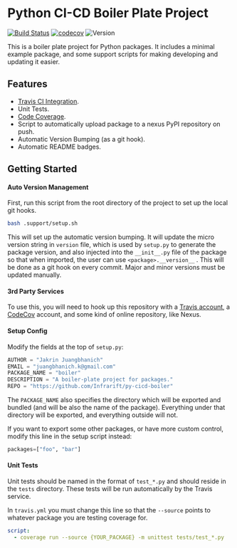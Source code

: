 # Python CI-CD Boiler Plate Project
[![Build Status](https://travis-ci.org/Infrarift/py-cicd-boiler.svg?branch=master)](https://travis-ci.org/Infrarift/py-cicd-boiler) [![codecov](https://codecov.io/gh/Infrarift/py-cicd-boiler/branch/master/graph/badge.svg)](https://codecov.io/gh/Infrarift/py-cicd-boiler) ![Version](https://img.shields.io/badge/version-0.3.37-333333.svg)

This is a boiler plate project for Python packages. It includes a minimal example package, and some support scripts for making developing and updating it easier.

## Features

- [Travis CI Integration](https://travis-ci.com).
- Unit Tests.
- [Code Coverage](https://codecov.io).
- Script to automatically upload package to a nexus PyPI repository on push.
- Automatic Version Bumping (as a git hook).
- Automatic README badges.

## Getting Started

#### Auto Version Management

First, run this script from the root directory of the project to set up the local git hooks.

```bash
bash .support/setup.sh
```

This will set up the automatic version bumping. It will update the micro version string in `version` file, which is used by `setup.py` to generate the package version, and also injected into the `__init__.py` file of the package so that when imported, the user can use `<package>.__version__` . This will be done as a git hook on every commit. Major and minor versions must be updated manually.

#### 3rd Party Services

To use this, you will need to hook up this repository with a [Travis account](travis-ci.org), a [CodeCov](https://codecov.io) account, and some kind of online repository, like Nexus.

#### Setup Config

Modify the fields at the top of `setup.py`:

```python
AUTHOR = "Jakrin Juangbhanich"
EMAIL = "juangbhanich.k@gmail.com"
PACKAGE_NAME = "boiler"
DESCRIPTION = "A boiler-plate project for packages."
REPO = "https://github.com/Infrarift/py-cicd-boiler"
```

The `PACKAGE_NAME` also specifies the directory which will be exported and bundled (and will be also the name of the package). Everything under that directory will be exported, and everything outside will not.

If you want to export some other packages, or have more custom control, modify this line in the setup script instead:

```python
packages=["foo", "bar"]
```

#### Unit Tests

Unit tests should be named in the format of `test_*.py` and should reside in the `tests` directory. These tests will be run automatically by the Travis service.

In `travis.yml` you must change this line so that the `--source` points to whatever package you are testing coverage for.

```yaml
script:
  - coverage run --source {YOUR_PACKAGE} -m unittest tests/test_*.py
```

